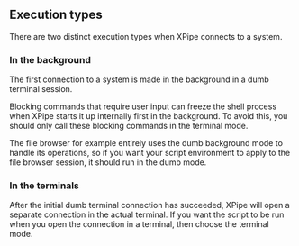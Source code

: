 ## Execution types

There are two distinct execution types when XPipe connects to a system.

### In the background

The first connection to a system is made in the background in a dumb terminal session.

Blocking commands that require user input can freeze the shell process when XPipe starts it up internally first in the background. To avoid this, you should only call these blocking commands in the terminal mode.

The file browser for example entirely uses the dumb background mode to handle its operations, so if you want your script environment to apply to the file browser session, it should run in the dumb mode.

### In the terminals

After the initial dumb terminal connection has succeeded, XPipe will open a separate connection in the actual terminal. If you want the script to be run when you open the connection in a terminal, then choose the terminal mode.
